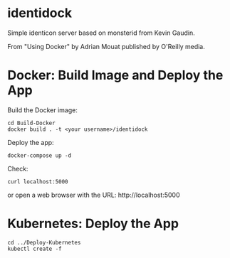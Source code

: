identidock
==========

Simple identicon server based on monsterid from Kevin Gaudin.

From "Using Docker" by Adrian Mouat published by O'Reilly media.


Docker: Build Image and Deploy the App
==========

Build the Docker image:
```
cd Build-Docker
docker build . -t <your username>/identidock
```

Deploy the app:
```
docker-compose up -d
```

Check:
```
curl localhost:5000
```
or open a web browser with the URL:
http://localhost:5000


Kubernetes: Deploy the App
==========

```
cd ../Deploy-Kubernetes
kubectl create -f 
```
